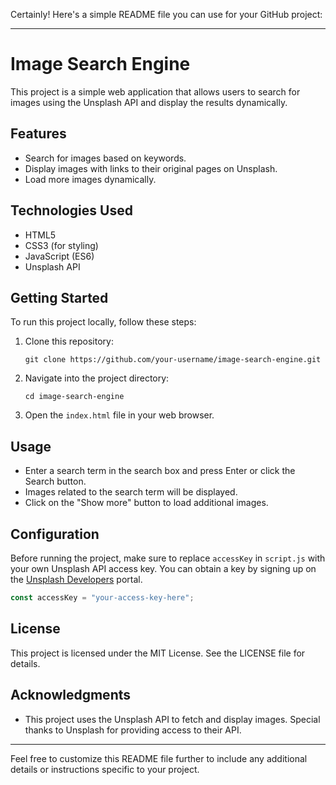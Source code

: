 Certainly! Here's a simple README file you can use for your GitHub project:

---

# Image Search Engine

This project is a simple web application that allows users to search for images using the Unsplash API and display the results dynamically.

## Features

- Search for images based on keywords.
- Display images with links to their original pages on Unsplash.
- Load more images dynamically.

## Technologies Used

- HTML5
- CSS3 (for styling)
- JavaScript (ES6)
- Unsplash API

## Getting Started

To run this project locally, follow these steps:

1. Clone this repository:
   ```
   git clone https://github.com/your-username/image-search-engine.git
   ```

2. Navigate into the project directory:
   ```
   cd image-search-engine
   ```

3. Open the `index.html` file in your web browser.

## Usage

- Enter a search term in the search box and press Enter or click the Search button.
- Images related to the search term will be displayed.
- Click on the "Show more" button to load additional images.

## Configuration

Before running the project, make sure to replace `accessKey` in `script.js` with your own Unsplash API access key. You can obtain a key by signing up on the [Unsplash Developers](https://unsplash.com/developers) portal.

```javascript
const accessKey = "your-access-key-here";
```

## License

This project is licensed under the MIT License. See the LICENSE file for details.

## Acknowledgments

- This project uses the Unsplash API to fetch and display images. Special thanks to Unsplash for providing access to their API.

---

Feel free to customize this README file further to include any additional details or instructions specific to your project.
